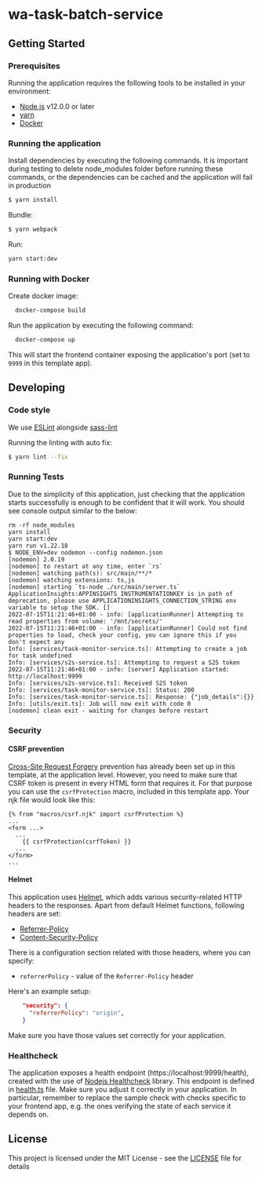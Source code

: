 # wa-task-batch-service

## Getting Started

### Prerequisites

Running the application requires the following tools to be installed in your environment:

  * [Node.js](https://nodejs.org/) v12.0.0 or later
  * [yarn](https://yarnpkg.com/)
  * [Docker](https://www.docker.com)

### Running the application

Install dependencies by executing the following commands. It is important during testing to delete node_modules
folder before running these commands, or the dependencies can be cached and the application will fail in production

 ```bash
$ yarn install
 ```
Bundle:

```bash
$ yarn webpack
```

Run:

```bash
yarn start:dev
```


### Running with Docker

Create docker image:

```bash
  docker-compose build
```

Run the application by executing the following command:

```bash
  docker-compose up
```

This will start the frontend container exposing the application's port
(set to `9999` in this template app).



## Developing

### Code style

We use [ESLint](https://github.com/typescript-eslint/typescript-eslint)
alongside [sass-lint](https://github.com/sasstools/sass-lint)

Running the linting with auto fix:
```bash
$ yarn lint --fix
```

### Running Tests

Due to the simplicity of this application, just checking that the application starts successfully is enough
to be confident that it will work. You should see console output similar to the below:

```
rm -rf node_modules
yarn install
yarn start:dev
yarn run v1.22.18
$ NODE_ENV=dev nodemon --config nodemon.json
[nodemon] 2.0.19
[nodemon] to restart at any time, enter `rs`
[nodemon] watching path(s): src/main/**/*
[nodemon] watching extensions: ts,js
[nodemon] starting `ts-node ./src/main/server.ts`
ApplicationInsights:APPINSIGHTS_INSTRUMENTATIONKEY is in path of deprecation, please use APPLICATIONINSIGHTS_CONNECTION_STRING env variable to setup the SDK. []
2022-07-15T11:21:46+01:00 - info: [applicationRunner] Attempting to read properties from volume: '/mnt/secrets/'
2022-07-15T11:21:46+01:00 - info: [applicationRunner] Could not find properties to load, check your config, you can ignore this if you don't expect any
Info: [services/task-monitor-service.ts]: Attempting to create a job for task undefined
Info: [services/s2s-service.ts]: Attempting to request a S2S token
2022-07-15T11:21:46+01:00 - info: [server] Application started: http://localhost:9999
Info: [services/s2s-service.ts]: Received S2S token
Info: [services/task-monitor-service.ts]: Status: 200
Info: [services/task-monitor-service.ts]: Response: {"job_details":{}}
Info: [utils/exit.ts]: Job will now exit with code 0
[nodemon] clean exit - waiting for changes before restart
```

### Security

#### CSRF prevention

[Cross-Site Request Forgery](https://github.com/pillarjs/understanding-csrf) prevention has already been
set up in this template, at the application level. However, you need to make sure that CSRF token
is present in every HTML form that requires it. For that purpose you can use the `csrfProtection` macro,
included in this template app. Your njk file would look like this:

```
{% from "macros/csrf.njk" import csrfProtection %}
...
<form ...>
  ...
    {{ csrfProtection(csrfToken) }}
  ...
</form>
...
```

#### Helmet

This application uses [Helmet](https://helmetjs.github.io/), which adds various security-related HTTP headers
to the responses. Apart from default Helmet functions, following headers are set:

* [Referrer-Policy](https://helmetjs.github.io/docs/referrer-policy/)
* [Content-Security-Policy](https://helmetjs.github.io/docs/csp/)

There is a configuration section related with those headers, where you can specify:
* `referrerPolicy` - value of the `Referrer-Policy` header


Here's an example setup:

```json
    "security": {
      "referrerPolicy": "origin",
    }
```

Make sure you have those values set correctly for your application.

### Healthcheck

The application exposes a health endpoint (https://localhost:9999/health), created with the use of
[Nodejs Healthcheck](https://github.com/hmcts/nodejs-healthcheck) library. This endpoint is defined
in [health.ts](src/main/routes/health.ts) file. Make sure you adjust it correctly in your application.
In particular, remember to replace the sample check with checks specific to your frontend app,
e.g. the ones verifying the state of each service it depends on.

## License

This project is licensed under the MIT License - see the [LICENSE](LICENSE) file for details

